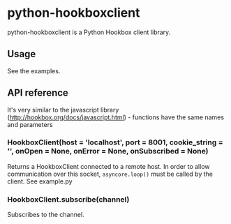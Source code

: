 # python-hookboxclient
python-hookboxclient is a Python Hookbox client library.

## Usage
See the examples.

## API reference

It's very similar to the javascript library (http://hookbox.org/docs/javascript.html) - functions have the same names and parameters

### HookboxClient(host = 'localhost', port = 8001, cookie_string = '', onOpen = None, onError = None, onSubscribed = None)
Returns a HookboxClient connected to a remote host. 
In order to allow communication over this socket, `asyncore.loop()`
must be called by the client.
See example.py

### HookboxClient.subscribe(channel)
Subscribes to the channel.

